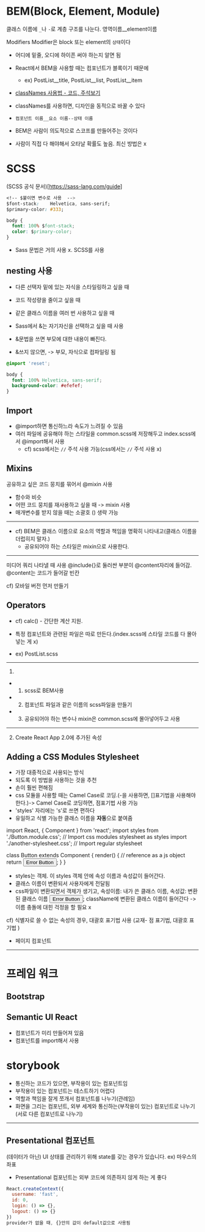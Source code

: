 # BEM(Block, Element, Module)

클래스 이름에 `_`나 `-`로 계층 구조를 나눈다.
영역이름__element이름


Modifiers
Modifier은 block 또는 element의 `상태`이다

- 어디에 밑줄, 오디에 하이픈 써야 하는지 알면 됨

- React에서 BEM을 사용할 때는 컴포넌트가 블록이기 때문에 
    - ex) PostList__title, PostList__list, PostList__item

- [classNames 사용법 - 코드, 주석보기](https://www.npmjs.com/package/classnames)

- classNames를 사용하면, 디자인을 동적으로 바꿀 수 있다

- `컴포넌트 이름__요소 이름--상태 이름`

- BEM은 사람이 의도적으로 스코프를 만들어주는 것이다

- 사람이 직접 다 해야해서 오타날 확률도 높음. 최신 방법은 x

# SCSS
(SCSS 공식 문서)[https://sass-lang.com/guide]
```css
<!-- $붙이면 변수로 사용  -->
$font-stack:    Helvetica, sans-serif;
$primary-color: #333;

body {
  font: 100% $font-stack;
  color: $primary-color;
}
```

- Sass 문법은 거의 사용 x. SCSS를 사용

## nesting 사용
- 다른 선택자 밑에 있는 자식을 스타일링하고 싶을 때
- 코드 작성량을 줄이고 싶을 때
- 같은 클래스 이름을 여러 번 사용하고 싶을 때

- Sass에서 &는 자기자신을 선택하고 싶을 때 사용

- &문법을 쓰면 부모에 대한 내용이 빠진다.
- &쓰지 않으면, -> 부모, 자식으로 컴파일링 됨

```css
@import 'reset';

body {  
  font: 100% Helvetica, sans-serif;
  background-color: #efefef;
}
```
## Import
- @import하면 통신하느라 속도가 느려질 수 있음
- 여러 파일에 공유해야 하는 스타일을 common.scss에 저장해두고 index.scss에서 @import해서 사용
    - cf) scss에서는 `//` 주석 사용 가능(css에서는  `//` 주석 사용 x)

## Mixins
공유하고 싶은 코드 뭉치를 묶어서 @mixin 사용
- 함수와 비슷
- 어떤 코드 뭉치를 재사용하고 싶을 때 -> mixin 사용
- 매개변수를 받지 않을 때는 소괄호 () 생략 가능
---
- cf) BEM은 클래스 이름으로 요소의 역할과 책임을 명확히 나타내고(클래스 이름을 더럽히지 말자.)
    -  공유되어야 하는 스타일은  mixin으로 사용한다.
---
미디어 쿼리 나타낼 때 사용
@include{}로 둘러싼 부분이 @content자리에 들어감.  
@content는 코드가 들어갈 빈칸

cf) 모바일 버전 먼저 만들기

## Operators
- cf) calc() - 간단한 계산 지원. 


- 특정 컴포넌트와 관련된 파일은 따로 만든다.(index.scss에 스타일 코드를 다 몰아넣는 게 x)

- ex) PostList.scss
---
1. 
- 1) scss로 BEM사용 
- 2) 컴포넌트 파일과 같은 이름의 scss파일을 만들기
- 3) 공유되어야 하는 변수나 mixin은 common.scss에 몰아넣어두고 사용
---

2. Create React App 2.0에 추가된 속성

## Adding a CSS Modules Stylesheet
[](https://facebook.github.io/create-react-app/docs/adding-a-css-modules-stylesheet)
- 가장 대중적으로 사용되는 방식
- 되도록 이 방법을 사용하는 것을 추천
- 손이 훨씬 편해짐
- css 모듈을 사용할 때는 Camel Case로 코딩.(-을 사용하면, []표기법을 사용해야한다.)-> Camel Case로 코딩하면, 점표기법 사용 가능
- 'styles' 자리에는 's'로 쓰면 편하다 
- 유일하고 식별 가능한 클래스 이름을 **자동**으로 붙여줌

import React, { Component } from 'react';
import styles from './Button.module.css'; // Import css modules stylesheet as styles
import './another-stylesheet.css'; // Import regular stylesheet

class Button extends Component {
  render() {
    // reference as a js object
    return <button className={styles.error}>Error Button</button>;
  }
}
- styles는 객체. 이 styles 객체 안에 속성 이름과 속성값이 들어간다. 
- 클래스 이름이 변환되서 사용자에게 전달됨
- css파일이 변환되면서 객체가 생기고, 속성이름: 내가 쓴 클래스 이름, 속성값: 변환된 클래스 이름
 <button className={styles.error}>Error Button</button>;
 className에 변환된 클래스 이름이 들어간다
 -> 이름 충돌에 대힌 걱정을 할 필요 x


cf) 식별자로 쓸 수 없는 속성의 경우, 대괄호 표기법 사용 (교재- 점 표기법, 대괄호 표기법 )

- 페이지 컴포넌트

---
# 프레임 워크
## Bootstrap


## Semantic UI React
- 컴포넌트가 미리 만들어져 있음
- 컴포넌트를 import해서 사용

<!-- - index.js에 작성하는게 원칙 -->


# storybook
- 통신하는 코드가 있으면, 부작용이 있는 컴포넌트임
- 부작용이 있는 컴포넌트는 테스트하기 어렵다
- 역할과 책임을 잘게 쪼개서 컴포넌트를 나누기(관례임)
- 화면을 그리는 컴포넌트, 외부 세계와 통신하는(부작용이 있는) 컴포넌트로 나누기(서로 다른 컴포넌트로 나누기)



---
## Presentational 컴포넌트
(데이터가 아닌) UI 상태를 관리하기 위해 state를 갖는 경우가 있습니다.
ex) 마우스의 좌표
- Presentational 컴포넌트는 외부 코드에 의존하지 않게 하는 게 좋다




```js
React.createContext({
  username: 'fast',
  id: 0,
  login: () => {},
  logout: () => {}
})
provider가 없을 때, {}안의 값이 default값으로 사용됨
```